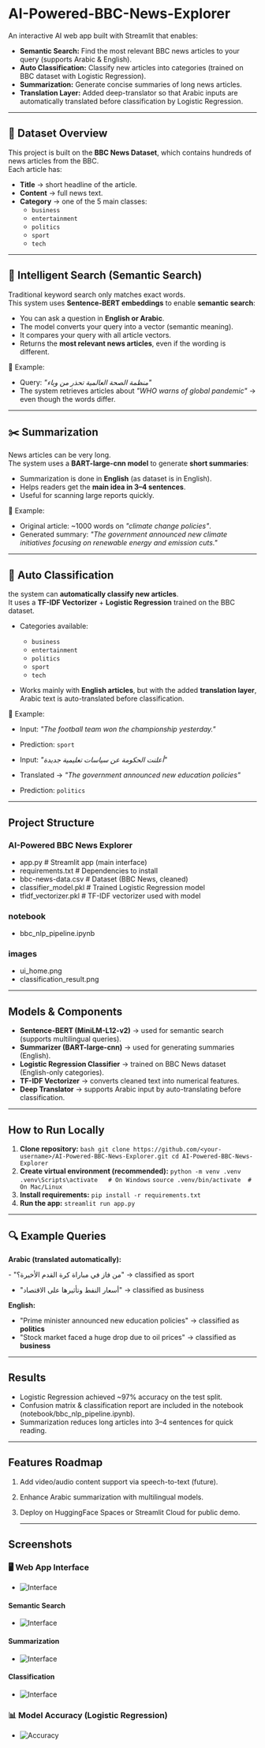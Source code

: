 # AI-Powered-BBC-News-Explorer
An interactive AI web app built with Streamlit that enables:
* **Semantic Search:** Find the most relevant BBC news articles to your query (supports Arabic & English).
* **Auto Classification:** Classify new articles into categories (trained on BBC dataset with Logistic Regression).
* **Summarization:** Generate concise summaries of long news articles.
* **Translation Layer:** Added deep-translator so that Arabic inputs are automatically translated before classification by Logistic Regression.
---

## 📂 Dataset Overview
This project is built on the **BBC News Dataset**, which contains hundreds of news articles from the BBC.  
Each article has:
- **Title** → short headline of the article.  
- **Content** → full news text.  
- **Category** → one of the 5 main classes:
  - `business`
  - `entertainment`
  - `politics`
  - `sport`
  - `tech`

---

## 🔎 Intelligent Search (Semantic Search)
Traditional keyword search only matches exact words.  
This system uses **Sentence-BERT embeddings** to enable **semantic search**:
- You can ask a question in **English or Arabic**.
- The model converts your query into a vector (semantic meaning).
- It compares your query with all article vectors.
- Returns the **most relevant news articles**, even if the wording is different.

📝 Example:
- Query: *"منظمة الصحة العالمية تحذر من وباء"*  
- The system retrieves articles about *"WHO warns of global pandemic"* → even though the words differ.

---

## ✂️ Summarization
News articles can be very long.  
The system uses a **BART-large-cnn model** to generate **short summaries**:
- Summarization is done in **English** (as dataset is in English).
- Helps readers get the **main idea in 3–4 sentences**.
- Useful for scanning large reports quickly.

📝 Example:
- Original article: ~1000 words on *"climate change policies"*.  
- Generated summary: *"The government announced new climate initiatives focusing on renewable energy and emission cuts."*

---

## 📝 Auto Classification
the system can **automatically classify new articles**.  
It uses a **TF-IDF Vectorizer** + **Logistic Regression** trained on the BBC dataset.  

- Categories available:
  - `business`
  - `entertainment`
  - `politics`
  - `sport`
  - `tech`

- Works mainly with **English articles**, but with the added **translation layer**, Arabic text is auto-translated before classification.  

📝 Example:
- Input: *"The football team won the championship yesterday."*  
- Prediction: `sport`  

- Input: *"أعلنت الحكومة عن سياسات تعليمية جديدة"*  
- Translated → *"The government announced new education policies"*  
- Prediction: `politics`

---

## Project Structure
### AI-Powered BBC News Explorer
* app.py                     # Streamlit app (main interface)
*  requirements.txt           # Dependencies to install
*  bbc-news-data.csv          # Dataset (BBC News, cleaned)
*   classifier_model.pkl       # Trained Logistic Regression model
*   tfidf_vectorizer.pkl       # TF-IDF vectorizer used with model
  ###   notebook
*    bbc_nlp_pipeline.ipynb
### images                  
* ui_home.png
*  classification_result.png
---
   ## Models & Components
* **Sentence-BERT (MiniLM-L12-v2)** → used for semantic search (supports multilingual queries).  
* **Summarizer (BART-large-cnn)** → used for generating summaries (English).  
* **Logistic Regression Classifier** → trained on BBC News dataset (English-only categories).  
* **TF-IDF Vectorizer** → converts cleaned text into numerical features.  
* **Deep Translator** → supports Arabic input by auto-translating before classification.  
---
 
 ## How to Run Locally
1. **Clone repository:**
   ```bash git clone https://github.com/<your-username>/AI-Powered-BBC-News-Explorer.git cd AI-Powered-BBC-News-Explorer```
2. **Create virtual environment (recommended):**
```python -m venv .venv .venv\Scripts\activate   # On Windows```
 ```source .venv/bin/activate  # On Mac/Linux```
4. **Install requirements:**
```pip install -r requirements.txt```
5. **Run the app:**
```streamlit run app.py```
---

## 🔍 Example Queries

**Arabic (translated automatically):**
<p align="left">
  - "من فاز في مباراة كرة القدم الأخيرة؟" → classified as sport  

- "أسعار النفط وتأثيرها على الاقتصاد" → classified as business 

</p>

**English:**
- "Prime minister announced new education policies" → classified as **politics**
- "Stock market faced a huge drop due to oil prices" → classified as **business**

---
## Results
* Logistic Regression achieved ~97% accuracy on the test split.
* Confusion matrix & classification report are included in the notebook (notebook/bbc_nlp_pipeline.ipynb).
* Summarization reduces long articles into 3–4 sentences for quick reading.
---
## Features Roadmap
 1. Add video/audio content support via speech-to-text (future).
 2. Enhance Arabic summarization with multilingual models.
 3. Deploy on HuggingFace Spaces or Streamlit Cloud for public demo.

    ---
  ## Screenshots

   ### 🖥️ Web App Interface
* ![Interface](images/UI1.PNG)

#### Semantic Search
*   ![Interface](images/search.PNG)

  #### Summarization
*    ![Interface](images/summary.PNG)

#### Classification
*    ![Interface](images/classify.PNG)


  ### 📊 Model Accuracy (Logistic Regression)
* ![Accuracy](images/LR.png)


